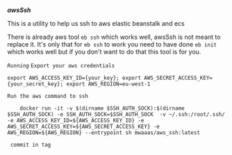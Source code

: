 **_awsSsh_**

This is a utility to help us ssh to aws elastic beanstalk and 
ecs 

There is already aws tool `eb ssh` which works well, awsSsh is not meant
to replace it. It's only that for `eb ssh` to work you need to have done 
`eb init` which works well but if you don't want to do that this tool is for you.


*`Running`*
`Export your aws credentials`

    export AWS_ACCESS_KEY_ID={your_key}; export AWS_SECRET_ACCESS_KEY={your_secret_key}; export AWS_REGION=eu-west-1
   
`Run the aws command to ssh`
    
        docker run -it -v $(dirname $SSH_AUTH_SOCK):$(dirname $SSH_AUTH_SOCK) -e SSH_AUTH_SOCK=$SSH_AUTH_SOCK  -v ~/.ssh:/root/.ssh/ -e AWS_ACCESS_KEY_ID=${AWS_ACCESS_KEY_ID} -e AWS_SECRET_ACCESS_KEY=${AWS_SECRET_ACCESS_KEY} -e AWS_REGION=${AWS_REGION} --entrypoint sh mwaaas/aws_ssh:latest
        
     commit in tag 
